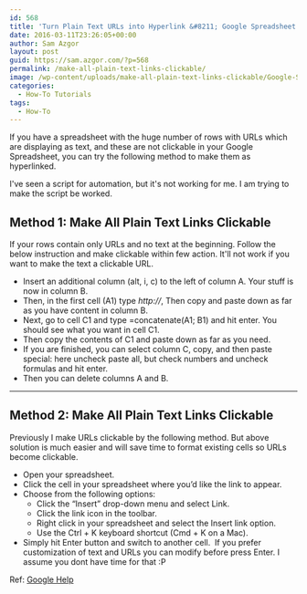 ```yaml
---
id: 568
title: 'Turn Plain Text URLs into Hyperlink &#8211; Google Spreadsheet Tricks'
date: 2016-03-11T23:26:05+00:00
author: Sam Azgor
layout: post
guid: https://sam.azgor.com/?p=568
permalink: /make-all-plain-text-links-clickable/
image: /wp-content/uploads/make-all-plain-text-links-clickable/Google-Sheet.png
categories:
  - How-To Tutorials
tags:
  - How-To
---
```

If you have a spreadsheet with the huge number of rows with URLs which are displaying as text, and these are not clickable in your Google Spreadsheet, you can try the following method to make them as hyperlinked.

I've seen a script for automation, but it's not working for me. I am trying to make the script be worked.
<h2>Method 1: Make All Plain Text Links Clickable</h2>
If your rows contain only URLs and no text at the beginning. Follow the below instruction and make clickable within few action. It'll not work if you want to make the text a clickable URL.
<ul>
 	<li>Insert an additional column (alt, i, c) to the left of column A. Your stuff is now in column B.</li>
 	<li>Then, in the first cell (A1) type <em>http://</em>, Then copy and paste down as far as you have content in column B.</li>
 	<li>Next, go to cell C1 and type =concatenate(A1; B1) and hit enter. You should see what you want in cell C1.</li>
 	<li>Then copy the contents of C1 and paste down as far as you need.</li>
 	<li>If you are finished, you can select column C, copy, and then paste special: here uncheck paste all, but check numbers and uncheck formulas and hit enter.</li>
 	<li>Then you can delete columns A and B.</li>
</ul>

<hr />

<h2>Method 2: Make All Plain Text Links Clickable</h2>
Previously I make URLs clickable by the following method. But above solution is much easier and will save time to format existing cells so URLs become clickable.
<ul>
 	<li>Open your spreadsheet.</li>
 	<li>Click the cell in your spreadsheet where you’d like the link to appear.</li>
 	<li>Choose from the following options:
<ul>
 	<li>Click the “Insert” drop-down menu and select Link.</li>
 	<li>Click the link icon in the toolbar.</li>
 	<li>Right click in your spreadsheet and select the Insert link option.</li>
 	<li>Use the Ctrl + K keyboard shortcut (Cmd + K on a Mac).</li>
</ul>
</li>
 	<li>Simply hit Enter button and switch to another cell.  If you prefer customization of text and URLs you can modify before press Enter. I assume you dont have time for that :P</li>
</ul>
Ref: <a href="https://support.google.com/docs/answer/45893?hl=en&amp;visit_id=1-636380902195065082-1874623459&amp;rd=1">Google Help</a>